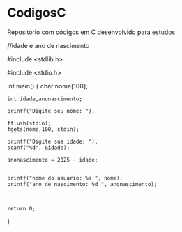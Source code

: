 # CodigosC
Repositório com códigos em C desenvolvido para estudos


//idade e ano de nascimento


#include <stdlib.h>

#include <stdio.h>

int main()
{
	char nome[100];
 
	int idade,anonascimento;
 
	printf("Digite seu nome: ");
 
    fflush(stdin);
    fgets(nome,100, stdin);
    
	printf("Digite sua idade: ");
	scanf("%d", &idade);
 
	anonascimento = 2025 - idade;
	     
	     
	printf("nome do usuario: %s ", nome);
    printf("ano de nascimento: %d ", anonascimento);



	return 0;
}
